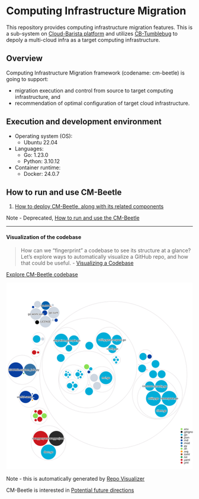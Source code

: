 # Computing Infrastructure Migration

This repository provides computing infrastructure migration features.
This is a sub-system on [Cloud-Barista platform](https://github.com/cloud-barista/docs)
and utilizes [CB-Tumblebug](https://github.com/cloud-barista/cb-tumblebug)
to depoly a multi-cloud infra as a target computing infrastructure.

## Overview

Computing Infrastructure Migration framework (codename: cm-beetle) is going to support:

- migration execution and control from source to target computing infrastructure, and
- recommendation of optimal configuration of target cloud infrastructure.

## Execution and development environment

- Operating system (OS):
  - Ubuntu 22.04
- Languages:
  - Go: 1.23.0
  - Python: 3.10.12
- Container runtime:
  - Docker: 24.0.7

## How to run and use CM-Beetle

1. [How to deploy CM-Beetle, along with its related components](https://github.com/cloud-barista/cm-beetle/discussions/105)

Note - Deprecated, [How to run and use the CM-Beetle](https://github.com/cloud-barista/cm-beetle/discussions/73)

---

#### Visualization of the codebase

> How can we “fingerprint” a codebase to see its structure at a glance?
> Let’s explore ways to automatically visualize a GitHub repo,
> and how that could be useful. - [Visualizing a Codebase](https://githubnext.com/projects/repo-visualization/)

[Explore CM-Beetle codebase](https://mango-dune-07a8b7110.1.azurestaticapps.net/?repo=cloud-barista%2Fcm-beetle)

![Visualization of the codebase](./docs/diagrams/visualizing-the-codebase.svg)

Note - this is automatically generated by [Repo Visualizer](https://github.com/marketplace/actions/repo-visualizer)

CM-Beetle is interested in [Potential future directions](https://githubnext.com/projects/repo-visualization/#potential-future-directions)
